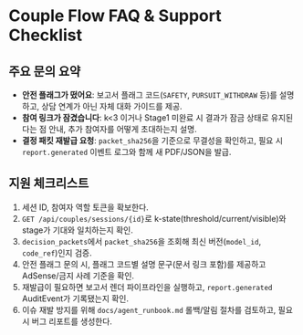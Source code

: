 # Couple Flow FAQ & Support Checklist

## 주요 문의 요약
- **안전 플래그가 떴어요**: 보고서 플래그 코드(`SAFETY`, `PURSUIT_WITHDRAW` 등)를 설명하고, 상담 연계가 아닌 자체 대화 가이드를 제공.
- **참여 링크가 잠겼습니다**: k<3 이거나 Stage1 미완료 시 결과가 잠금 상태로 유지된다는 점 안내, 추가 참여자를 어떻게 초대하는지 설명.
- **결정 패킷 재발급 요청**: `packet_sha256`을 기준으로 무결성을 확인하고, 필요 시 `report.generated` 이벤트 로그와 함께 새 PDF/JSON을 발급.

## 지원 체크리스트
1. 세션 ID, 참여자 역할 토큰을 확보한다.
2. `GET /api/couples/sessions/{id}`로 k-state(threshold/current/visible)와 stage가 기대와 일치하는지 확인.
3. `decision_packets`에서 `packet_sha256`을 조회해 최신 버전(`model_id`, `code_ref`)인지 검증.
4. 안전 플래그 문의 시, 플래그 코드별 설명 문구(문서 링크 포함)를 제공하고 AdSense/금지 사례 기준을 확인.
5. 재발급이 필요하면 보고서 렌더 파이프라인을 실행하고, `report.generated` AuditEvent가 기록됐는지 확인.
6. 이슈 재발 방지를 위해 `docs/agent_runbook.md` 롤백/알림 절차를 검토하고, 필요 시 버그 리포트를 생성한다.

